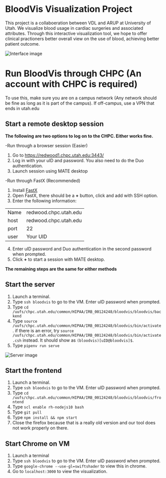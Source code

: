 # BloodVis Visualization Project 

This project is a collaboeration between VDL and ARUP at University of Utah. We visualize blood usage in cardiac surgeries and associated attributes. Through this interactive visualization tool, we hope to offer clinical practioners better overall view on the use of blood, achieving better patient outcome. 

![Interface image](https://github.com/visdesignlab/bloodvis/blob/master/images/interface.png)

# Run BloodVis through CHPC (An account with CHPC is required)

To use this, make sure you are on a campus network (Any network should be fine as long as it is part of the campus). If off-campus, use a VPN that ends in utah.edu 

## Start a remote desktop session

**The following are two options to log on to the CHPC. Either works fine.**

-Run through a browser session (Easier)
1. Go to https://redwood1.chpc.utah.edu:3443/
2. Log in with your uID and password. You also need to do the Duo authentication.
3. Launch session using MATE desktop

-Run through FastX (Recommended)
 1. Install [FastX](https://www.starnet.com/fastx/current-client?version=2.4.5)
 2. Open FastX, there should be a **+** button, click and add with SSH option.
 3. Enter the following information:
 
|  |  |
|--|--|
| Name |redwood.chpc.utah.edu  |
| host |redwood.chpc.utah.edu  |
| port |22  |
| user|Your UID|
4. Enter uID password and Duo authentication in the second password when prompted.
5. Click **+** to start a session with MATE desktop.

**The remaining steps are the same for either methods**

## Start the server

1. Launch a terminal.
2. Type `ssh bloodvis` to go to the VM. Enter uID password when prompted.
3. Type `cd /uufs/chpc.utah.edu/common/HIPAA/IRB_00124248/bloodvis/bloodvis/backend`
4. Type  `source /uufs/chpc.utah.edu/common/HIPAA/IRB_00124248/bloodvis/bin/activate`. if there is an error, try  `source /uufs/chpc.utah.edu/common/HIPAA/IRB_00124248/bloodvis/bin/activate.csh` instead. 
It should show as `(bloodvis)[uID@bloodvis]$`.
5. Type `pipenv run serve`

![Server image](https://github.com/visdesignlab/bloodvis/blob/master/images/server.png)


## Start the frontend

1. Launch a terminal.
2. Type `ssh bloodvis` to go to the VM. Enter uID password when prompted.
3. Type `cd /uufs/chpc.utah.edu/common/HIPAA/IRB_00124248/bloodvis/bloodvis/frontend`
4. Type `scl enable rh-nodejs10 bash`
5. Type `git pull`
6. Type `npm install && npm start`
7. Close the firefox because that is a really old version and our tool does not work properly on there. 

## Start Chrome on VM

1. Launch a terminal
2. Type `ssh bloodvis` to go to the VM. Enter uID password when prompted.
3. Type `google-chrome --use-gl=swiftshader` to view this in chrome.
4. Go to `localhost:3000` to view the visualization. 

